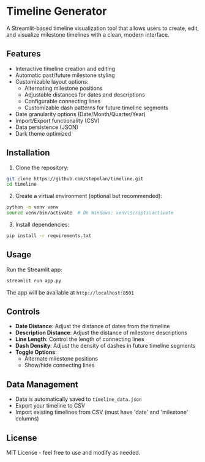 # Timeline Generator

A Streamlit-based timeline visualization tool that allows users to create, edit, and visualize milestone timelines with a clean, modern interface.

## Features

- Interactive timeline creation and editing
- Automatic past/future milestone styling
- Customizable layout options:
  - Alternating milestone positions
  - Adjustable distances for dates and descriptions
  - Configurable connecting lines
  - Customizable dash patterns for future timeline segments
- Date granularity options (Date/Month/Quarter/Year)
- Import/Export functionality (CSV)
- Data persistence (JSON)
- Dark theme optimized

## Installation

1. Clone the repository:
```bash
git clone https://github.com/stepolan/timeline.git
cd timeline
```

2. Create a virtual environment (optional but recommended):
```bash
python -m venv venv
source venv/bin/activate  # On Windows: venv\Scripts\activate
```

3. Install dependencies:
```bash
pip install -r requirements.txt
```

## Usage

Run the Streamlit app:
```bash
streamlit run app.py
```

The app will be available at `http://localhost:8501`

## Controls

- **Date Distance**: Adjust the distance of dates from the timeline
- **Description Distance**: Adjust the distance of milestone descriptions
- **Line Length**: Control the length of connecting lines
- **Dash Density**: Adjust the density of dashes in future timeline segments
- **Toggle Options**: 
  - Alternate milestone positions
  - Show/hide connecting lines

## Data Management

- Data is automatically saved to `timeline_data.json`
- Export your timeline to CSV
- Import existing timelines from CSV (must have 'date' and 'milestone' columns)

## License

MIT License - feel free to use and modify as needed. 